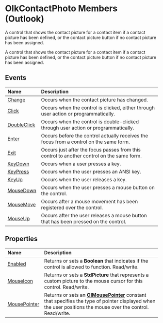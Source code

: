 
# OlkContactPhoto Members (Outlook)
A control that shows the contact picture for a contact item if a contact picture has been defined, or the contact picture button if no contact picture has been assigned. 

A control that shows the contact picture for a contact item if a contact picture has been defined, or the contact picture button if no contact picture has been assigned. 


## Events



|**Name**|**Description**|
|:-----|:-----|
|[Change](3dcc953a-2f81-d61b-0c57-e341688b820c.md)|Occurs when the contact picture has changed.|
|[Click](42c2bd28-26ee-f1a9-2b01-3fb5f6a2e23a.md)|Occurs when the control is clicked, either through user action or programmatically.|
|[DoubleClick](5066b55e-e4de-4172-09de-ccec11bddf74.md)|Occurs when the control is double-clicked through user action or programmatically.|
|[Enter](afb6bbff-1329-b1d9-af8a-2792919213e5.md)|Occurs before the control actually receives the focus from a control on the same form.|
|[Exit](8bc0e21f-7376-3bc7-5006-a00031686229.md)|Occurs just after the focus passes from this control to another control on the same form.|
|[KeyDown](5ec4abe0-5600-ea94-c7a8-5f46d4ac587a.md)|Occurs when a user presses a key.|
|[KeyPress](43b7f7e0-79c5-e02c-5d9e-a204098509c2.md)|Occurs when the user presses an ANSI key.|
|[KeyUp](ee99874f-e44a-4d76-73d1-66a994444005.md)|Occurs when the user releases a key.|
|[MouseDown](d629dd2f-5bcc-0328-d453-c8cda2d38b2f.md)|Occurs when the user presses a mouse button on the control.|
|[MouseMove](d2f0b94b-4825-c3be-d2b6-070e0fb2ff44.md)|Occurs after a mouse movement has been registered over the control.|
|[MouseUp](7e542f18-9ebf-d889-8cdd-e9d413a24745.md)|Occurs after the user releases a mouse button that has been pressed on the control.|

## Properties



|**Name**|**Description**|
|:-----|:-----|
|[Enabled](8e10a7ed-5d46-95f2-6e56-83b88af7c536.md)|Returns or sets a  **Boolean** that indicates if the control is allowed to function. Read/write.|
|[MouseIcon](d2e24ad4-3374-5c49-a330-24aa8f03e5ff.md)|Returns or sets a  **StdPicture** that represents a custom picture to the mouse cursor for this control. Read/write.|
|[MousePointer](425657b7-6496-1803-6d05-302b11b9b894.md)|Returns or sets an  **[OlMousePointer](527df8bb-000c-f108-0522-2d294858b251.md)** constant that specifies the type of pointer displayed when the user positions the mouse over the control. Read/write.|
